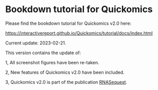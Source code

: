 # Bookdown tutorial for Quickomics

Please find the bookdown tutorial for Quickomics v2.0 here:

https://interactivereport.github.io/Quickomics/tutorial/docs/index.html

Current update: 2023-02-21.

This version contains the update of:

1, All screenshot figures have been re-taken.

2, New features of Quickomics v2.0 have been included.

3, Quickomics v2.0 is part of the publication [RNASequest](https://www.sciencedirect.com/science/article/pii/S0022283623000736).
